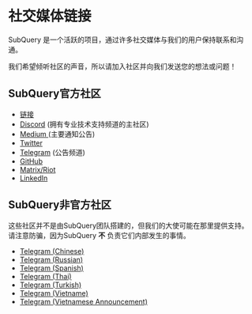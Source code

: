 # 社交媒体链接

SubQuery 是一个活跃的项目，通过许多社交媒体与我们的用户保持联系和沟通。

我们希望倾听社区的声音，所以请加入社区并向我们发送您的想法或问题！

## SubQuery官方社区

- [链接](https://linktr.ee/subquerynetwork)
- [Discord](https://discord.com/invite/subquery) (拥有专业技术支持频道的主社区)
- [ Medium ](https://subquery.medium.com) (主要通知公告)
- [Twitter](https://twitter.com/subquerynetwork)
- [Telegram](https://t.me/subquerynetwork) (公告频道)
- [GitHub](https://github.com/subquery/)
- [Matrix/Riot](https://matrix.to/#/#subquery:matrix.org)
- [LinkedIn](https://www.linkedin.com/company/subquery)

## SubQuery非官方社区

这些社区并不是由SubQuery团队搭建的，但我们的大使可能在那里提供支持。 请注意防骗，因为SubQuery **不** 负责它们内部发生的事情。

- [Telegram (Chinese)](https://t.me/subquerychina)
- [Telegram (Russian)](https://t.me/SubQuery_russia)
- [Telegram (Spanish)](https://t.me/SubQueryES)
- [Telegram (Thai)](https://t.me/subquerynetworkthai)
- [Telegram (Turkish)](https://t.me/subquery_TR)
- [Telegram (Vietname)](https://t.me/subqueryvietnam)
- [Telegram (Vietnamese Announcement)](https://t.me/subqueryannvn)
